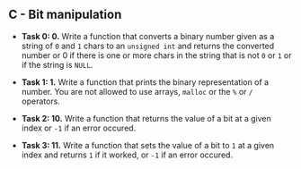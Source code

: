 ## C - Bit manipulation

- **Task 0: 0.** Write a function that converts a binary number given as a string of `0` and `1` chars to an `unsigned int` and returns the converted number or 0 if there is one or more chars in the string that is not `0` or `1` or if the string is `NULL`.

- **Task 1: 1.** Write a function that prints the binary representation of a number. You are not allowed to use arrays, `malloc` or the `%` or `/` operators.

- **Task 2: 10.** Write a function that returns the value of a bit at a given index or `-1` if an error occured.

- **Task 3: 11.** Write a function that sets the value of a bit to `1` at a given index and returns `1` if it worked, or `-1` if an error occured.

